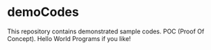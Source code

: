 # demoCodes
This repository contains demonstrated sample codes. POC (Proof Of Concept). Hello World Programs if you like!
